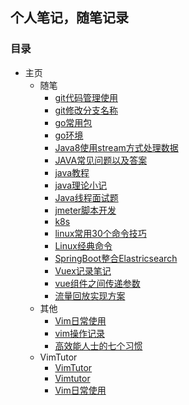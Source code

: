 ## 个人笔记，随笔记录

### 目录

* 主页
  * 随笔
    * [git代码管理使用](Document/git代码管理使用.md)
    * [git修改分支名称](Document/git修改分支名称.md)
    * [go常用包](Document/go常用包.md)
    * [go环境](Document/go环境.md)
    * [Java8使用stream方式处理数据](Document/Java8使用stream方式处理数据.md)
    * [JAVA常见问题以及答案](Document/JAVA常见问题以及答案.md)
    * [java教程](Document/java教程.md)
    * [java理论小记](Document/java理论小记.md)
    * [Java线程面试题](Document/Java线程面试题.md)
    * [jmeter脚本开发](Document/jmeter脚本开发.md)
    * [k8s](Document/k8s.md)
    * [linux常用30个命令技巧](Document/linux%20常用30个命令技巧.md)
    * [Linux经典命令](Document/Linux经典命令.md)
    * [SpringBoot整合Elastricsearch](Document/SpringBoot整合Elastricsearch%20+%20LogStash%20+%20Kibana.md)
    * [Vuex记录笔记](Document/Vuex记录笔记.md)
    * [vue组件之间传递参数](Document/vue组件之间传递参数.md)
    * [流量回放实现方案](Document/流量回放实现方案.md)
  * 其他
    * [Vim日常使用](Document/Vim日常使用.md)
    * [vim操作记录](Document/vim操作记录.md)
    * [高效能人士的七个习惯](Document/高效能人士的七个习惯.md)
  * VimTutor
    * [VimTutor](VimTutor/CODE_OF_CONDUCT.md)
    * [Vimtutor](VimTutor/Vimtutor.txt)
    * [Vim日常使用](VimTutor/README_NOTE.md)